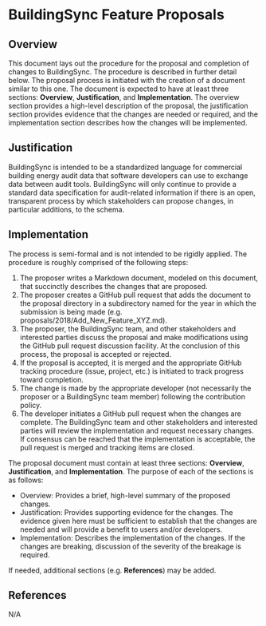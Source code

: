 # BuildingSync Feature Proposals #

## Overview ##
This document lays out the procedure for the proposal and completion of changes to BuildingSync. The procedure is described in further detail below. The proposal process is initiated with the creation of a document similar to this one. The document is expected to have at least three sections: **Overview**, **Justification**, and **Implementation**. The overview section provides a high-level description of the proposal, the justification section provides evidence that the changes are needed or required, and the implementation section describes how the changes will be implemented. 

## Justification ##
BuildingSync is intended to be a standardized language for commercial building energy audit data that software developers can use to exchange data between audit tools. BuildingSync will only continue to provide a standard data specification for audit-related information if there is an open, transparent process by which stakeholders can propose changes, in particular additions, to the schema.

## Implementation ##
The process is semi-formal and is not intended to be rigidly applied. The procedure is roughly comprised of the following steps:

  1. The proposer writes a Markdown document, modeled on this document, that succinctly describes the changes that are proposed.
  2. The proposer creates a GitHub pull request that adds the document to the proposal directory in a subdirectory named for the year in which the submission is being made (e.g. proposals/2018/Add_New_Feature_XYZ.md).
  3. The proposer, the BuildingSync team, and other stakeholders and interested parties discuss the proposal and make modifications using the GitHub pull request discussion facility. At the conclusion of this process, the proposal is accepted or rejected.
  4. If the proposal is accepted, it is merged and the appropriate GitHub tracking procedure (issue, project, etc.) is initiated to track progress toward completion.
  5. The change is made by the appropriate developer (not necessarily the proposer or a BuildingSync team member) following the contribution policy.
  6. The developer initiates a GitHub pull request when the changes are complete. The BuildingSync team and other stakeholders and interested parties will review the implementation and request necessary changes. If consensus can be reached that the implementation is acceptable, the pull request is merged and tracking items are closed.

The proposal document must contain at least three sections: **Overview**, **Justification**, and **Implementation**. The purpose of each of the sections is as follows:

  * Overview: Provides a brief, high-level summary of the proposed changes.
  * Justification: Provides supporting evidence for the changes. The evidence given here must be sufficient to establish that the changes are needed and will provide a benefit to users and/or developers.
  * Implementation: Describes the implementation of the changes. If the changes are breaking, discussion of the severity of the breakage is required.

If needed, additional sections (e.g. **References**) may be added.

## References ##
N/A
